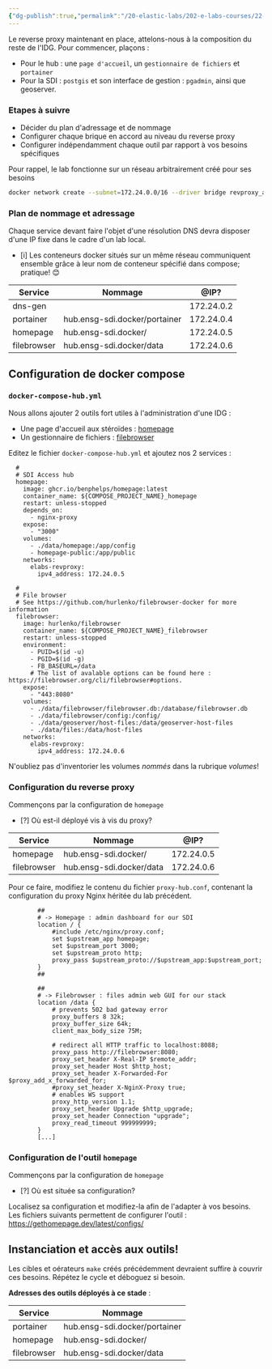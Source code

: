 ```yaml
---
{"dg-publish":true,"permalink":"/20-elastic-labs/202-e-labs-courses/22-ensg/221-sdi-with-microservices-2024-fr/labs/lab-05-mes-premieres-applications/","noteIcon":""}
---
```



Le reverse proxy maintenant en place, attelons-nous à la composition du reste de l'IDG. Pour commencer, plaçons : 
- Pour le hub : une `page d'accueil`, un `gestionnaire de fichiers` et `portainer` 
- Pour la SDI :  `postgis` et son interface de gestion : `pgadmin`, ainsi que geoserver.  

### Etapes à suivre 
- Décider du plan d'adressage et de nommage
- Configurer chaque brique en accord au niveau du reverse proxy
- Configurer indépendamment chaque outil par rapport à vos besoins spécifiques

Pour rappel, le lab fonctionne sur un réseau arbitrairement créé pour ses besoins

```bash
docker network create --subnet=172.24.0.0/16 --driver bridge revproxy_apps
```

### Plan de nommage et adressage 
Chaque service devant faire l'objet d'une résolution DNS devra disposer d'une IP fixe dans le cadre d'un lab local. 
- [i] Les conteneurs docker situés sur un même réseau communiquent ensemble grâce à leur nom de conteneur spécifié dans compose; pratique! 😊

| Service     | Nommage                       | @IP?       |
| ----------- | ----------------------------- | ---------- |
| dns-gen     |                               | 172.24.0.2 |
| portainer   | hub.ensg-sdi.docker/portainer | 172.24.0.4 |
| homepage    | hub.ensg-sdi.docker/          | 172.24.0.5 |
| filebrowser | hub.ensg-sdi.docker/data      | 172.24.0.6 |

## Configuration de docker compose

### `docker-compose-hub.yml`

Nous allons ajouter 2 outils fort utiles à l'administration d'une IDG : 
- Une page d'accueil aux stéroïdes : [homepage](https://gethomepage.dev/latest/installation/docker/)
- Un gestionnaire de fichiers : [filebrowser](https://github.com/hurlenko/filebrowser-docker)

Editez le fichier `docker-compose-hub.yml` et ajoutez nos 2 services : 

```docker
  #
  # SDI Access hub
  homepage:
    image: ghcr.io/benphelps/homepage:latest
    container_name: ${COMPOSE_PROJECT_NAME}_homepage
    restart: unless-stopped
    depends_on:
      - nginx-proxy
    expose:
      - "3000"
    volumes:
      - ./data/homepage:/app/config
      - homepage-public:/app/public
    networks:
      elabs-revproxy:
        ipv4_address: 172.24.0.5
  
  #
  # File browser
  # See https://github.com/hurlenko/filebrowser-docker for more information
  filebrowser:
    image: hurlenko/filebrowser
    container_name: ${COMPOSE_PROJECT_NAME}_filebrowser
    restart: unless-stopped
    environment:
      - PUID=$(id -u)
      - PGID=$(id -g)
      - FB_BASEURL=/data
      # The list of avalable options can be found here : https://filebrowser.org/cli/filebrowser#options.
    expose:
      - "443:8080"
    volumes:
      - ./data/filebrowser/filebrowser.db:/database/filebrowser.db
      - ./data/filebrowser/config:/config/
      - ./data/geoserver/host-files:/data/geoserver-host-files
      - ./data/files:/data/host-files
    networks:
      elabs-revproxy:
        ipv4_address: 172.24.0.6
```

N'oubliez pas d'inventorier les volumes *nommés* dans la rubrique *volumes*!

### Configuration du reverse proxy

Commençons par la configuration de `homepage`
- [?] Où est-il déployé vis à vis du proxy? 

| Service     | Nommage                  | @IP?       |
| ----------- | ------------------------ | ---------- |
| homepage    | hub.ensg-sdi.docker/     | 172.24.0.5 |
| filebrowser | hub.ensg-sdi.docker/data | 172.24.0.6 |
Pour ce faire, modifiez le contenu du fichier `proxy-hub.conf`, contenant la configuration du proxy Nginx héritée du lab précédent.

```nginx 
		##
        # -> Homepage : admin dashboard for our SDI
        location / {
	        #include /etc/nginx/proxy.conf;
		    set $upstream_app homepage;
		    set $upstream_port 3000;
		    set $upstream_proto http;
		    proxy_pass $upstream_proto://$upstream_app:$upstream_port;
        }
        ##

		##
        # -> Filebrowser : files admin web GUI for our stack
        location /data {
            # prevents 502 bad gateway error
            proxy_buffers 8 32k;
            proxy_buffer_size 64k;
            client_max_body_size 75M;

			# redirect all HTTP traffic to localhost:8088;
            proxy_pass http://filebrowser:8080;
            proxy_set_header X-Real-IP $remote_addr;
            proxy_set_header Host $http_host;
            proxy_set_header X-Forwarded-For $proxy_add_x_forwarded_for;
            #proxy_set_header X-NginX-Proxy true;
            # enables WS support
            proxy_http_version 1.1;
            proxy_set_header Upgrade $http_upgrade;
            proxy_set_header Connection "upgrade";
            proxy_read_timeout 999999999;
        }
        [...]
```

### Configuration de l'outil `homepage`

Commençons par la configuration de `homepage`
- [?] Où est située sa configuration?

Localisez sa configuration et modifiez-la afin de l'adapter à vos besoins. Les fichiers suivants permettent de configurer l'outil : https://gethomepage.dev/latest/configs/

## Instanciation et accès aux outils! 

Les cibles et oérateurs `make` créés précédemment devraient suffire à couvrir ces besoins. Répétez le cycle et déboguez si besoin. 

**Adresses  des outils déployés à ce stade** : 

| Service     | Nommage                       |
| ----------- | ----------------------------- |
| portainer   | hub.ensg-sdi.docker/portainer |
| homepage    | hub.ensg-sdi.docker/          |
| filebrowser | hub.ensg-sdi.docker/data      |
